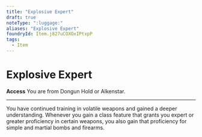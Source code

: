 ```yaml
---
title: "Explosive Expert"
draft: true
noteType: ":luggage:"
aliases: "Explosive Expert"
foundryId: Item.j827uCOXOxIPtxpP
tags:
  - Item
---
```


# Explosive Expert

**Access** You are from Dongun Hold or Alkenstar.

* * *

You have continued training in volatile weapons and gained a deeper understanding. Whenever you gain a class feature that grants you expert or greater proficiency in certain weapons, you also gain that proficiency for simple and martial bombs and firearms.

